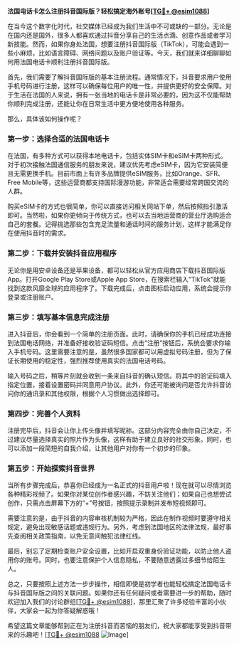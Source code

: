 **法国电话卡怎么注册抖音国际版？轻松搞定海外账号[[TG💪+ @esim1088](https://t.me/s/esim1088)]**

在当今这个数字化时代，社交媒体已经成为我们生活中不可或缺的一部分。无论是在国内还是国外，很多人都喜欢通过抖音分享自己的生活点滴、创意作品或者学习新技能。然而，如果你身处法国，想要注册抖音国际版（TikTok），可能会遇到一些小麻烦，比如语言障碍、网络问题以及账户验证等。今天，我们就来详细聊聊如何用法国电话卡顺利注册抖音国际版。

首先，我们需要了解抖音国际版的基本注册流程。通常情况下，抖音要求用户使用手机号码进行注册，这样可以确保每位用户的唯一性，并提供更好的安全保障。对于生活在法国的人来说，拥有一张当地的电话卡是非常必要的，因为这不仅能帮助你顺利完成注册，还能让你在日常生活中更方便地使用各种服务。

那么，具体该如何操作呢？

### 第一步：选择合适的法国电话卡

在法国，有多种方式可以获得本地电话卡，包括实体SIM卡和eSIM卡两种形式。对于初次接触法国通信服务的朋友来说，建议优先考虑eSIM卡，因为它安装简便且无需更换手机。目前市面上有许多品牌提供eSIM服务，比如Orange、SFR、Free Mobile等，这些运营商都支持国际漫游功能，非常适合需要经常跨国交流的人群。

购买eSIM卡的方式也很简单，你可以直接访问相关网站下单，然后按照指引激活即可。当然啦，如果你更倾向于传统方式，也可以去当地运营商的营业厅选购适合自己的套餐。记得挑选那些包含充足流量和通话时间的服务计划，这样才能满足你在使用抖音时的需求。

### 第二步：下载并安装抖音应用程序

无论你是用安卓设备还是苹果设备，都可以轻松从官方应用商店下载抖音国际版App。打开Google Play Store或Apple App Store，在搜索栏输入“TikTok”就能找到这款风靡全球的应用程序了。下载完成后，点击图标启动应用，系统会提示你登录或注册账户。

### 第三步：填写基本信息完成注册

进入抖音后，你会看到一个简单的注册页面。此时，请确保你的手机已经成功连接到法国电话网络，并准备好接收验证码短信。点击“注册”按钮后，系统会要求你输入手机号码。这里需要注意的是，虽然很多国家都可以用虚拟号码注册，但为了保证长期使用的稳定性，强烈推荐使用真实的法国电话号码。

输入号码之后，稍等片刻就会收到一条来自抖音的确认短信。将其中的验证码填入指定位置，接着设置密码并同意用户协议。此外，你还可能被询问是否允许抖音访问你的通讯录和其他权限，根据个人习惯做出选择即可。

### 第四步：完善个人资料

注册完毕后，抖音会让你上传头像并填写昵称。这部分内容完全由你自己决定，不过建议尽量选择真实的照片作为头像，这样有助于建立良好的社交形象。同时，也可以添加一段简短的自我介绍，让其他用户对你有一个初步的印象。

### 第五步：开始探索抖音世界

当所有步骤完成后，恭喜你已经成为一名正式的抖音用户啦！现在就可以尽情浏览各种精彩视频了。如果你对某位创作者感兴趣，不妨关注他们；如果自己也想尝试创作，只需点击屏幕下方的“+”号按钮，按照提示录制并发布短视频即可。

需要注意的是，由于抖音的内容审核机制较为严格，因此在制作视频时要遵守相关规定，避免出现敏感话题或违规行为。另外，考虑到法国地区的法律法规，最好事先查阅相关政策指南，以免无意间触犯法律红线。

最后，别忘了定期检查账户安全设置，比如开启双重身份验证功能，以防止他人盗用你的账号。同时，也要注意保护个人信息隐私，不要随意透露过多细节给陌生人。

总之，只要按照上述方法一步步操作，相信即使是初学者也能轻松搞定法国电话卡与抖音国际版之间的关联问题。如果你还有任何疑问或者需要进一步的帮助，随时欢迎加入我们的讨论群组[[TG💪+ @esim1088](https://t.me/s/esim1088)]，那里汇聚了许多经验丰富的小伙伴，大家会一起为你答疑解惑哦！

希望这篇文章能够帮到正在为注册抖音而苦恼的朋友们，祝大家都能享受到抖音带来的乐趣吧！[[TG💪+ @esim1088](https://t.me/s/esim1088) ![Image](https://i.postimg.cc/4NQfJmqS/Snipaste-2025-05-13-00-14-12.png)]